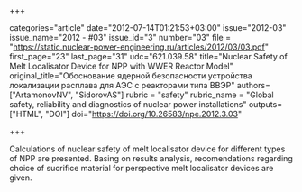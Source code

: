+++

categories="article"
date="2012-07-14T01:21:53+03:00"
issue="2012-03"
issue_name="2012 - #03"
issue_id="3"
number="03"
file = "https://static.nuclear-power-engineering.ru/articles/2012/03/03.pdf"
first_page="23"
last_page="31"
udc="621.039.58"
title="Nuclear Safety of Melt Localisator Device for NPP with WWER Reactor Model"
original_title="Обоснование ядерной безопасности устройства локализации расплава для АЭС с реакторами типа ВВЭР"
authors=["ArtamonovNV", "SidorovAS"]
rubric = "safety"
rubric_name = "Global safety, reliability and diagnostics of nuclear power installations"
outputs=["HTML", "DOI"]
doi="https://doi.org/10.26583/npe.2012.3.03"

+++

Calculations of nuclear safety of melt localisator device for different types of NPP are presented. Basing on results analysis, recomendations regarding choice of sucrifice material for perspective melt localisator devices are given.